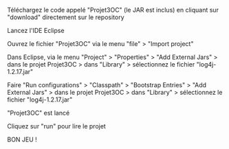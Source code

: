 Téléchargez le code appelé "Projet3OC" (le JAR est inclus) en cliquant sur "download" directement sur le repository

Lancez l'IDE Eclipse 

Ouvrez le fichier "Projet3OC" via le menu "file" > "Import project" 

Dans Eclipse, via le menu "Project" > "Properties" > "Add External Jars" > dans le projet Projet3OC > dans "Library" > sélectionnez le fichier "log4j-1.2.17.jar" 

Faire "Run configurations" > "Classpath" > "Bootstrap Entries" > "Add External Jars" >  dans le projet Projet3OC > dans "Library" > sélectionnez le fichier "log4j-1.2.17.jar" 

"Projet3OC" est lancé 

Cliquez sur "run" pour lire le projet

BON JEU !
